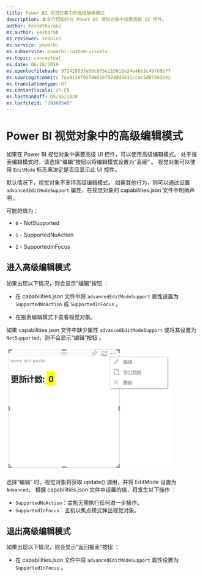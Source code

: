 ```yaml
---
title: Power BI 视觉对象中的高级编辑模式
description: 本文介绍如何在 Power BI 视觉对象中设置高级 UI 控件。
author: KesemSharabi
ms.author: kesharab
ms.reviewer: sranins
ms.service: powerbi
ms.subservice: powerbi-custom-visuals
ms.topic: conceptual
ms.date: 06/18/2019
ms.openlocfilehash: 97242883fe90c8f5e115818a24e4bb1c49f69b77
ms.sourcegitcommit: 7aa0136f93f88516f97ddd8031ccac5d07863b92
ms.translationtype: HT
ms.contentlocale: zh-CN
ms.lasthandoff: 05/05/2020
ms.locfileid: "79380540"
---
```

# <a name="advanced-edit-mode-in-power-bi-visuals"></a>Power BI 视觉对象中的高级编辑模式

如果在 Power BI 视觉对象中需要高级 UI 控件，可以使用高级编辑模式。 处于报表编辑模式时，请选择“编辑”按钮以将编辑模式设置为“高级”   。 视觉对象可以使用 `EditMode` 标志来决定是否应显示此 UI 控件。

默认情况下，视觉对象不支持高级编辑模式。 如需其他行为，则可以通过设置 `advancedEditModeSupport` 属性，在视觉对象的 capabilities.json 文件中明确声明  。

可能的值为：

- `0` - NotSupported

- `1` - SupportedNoAction

- `2` - SupportedInFocus

## <a name="enter-advanced-edit-mode"></a>进入高级编辑模式

如果出现以下情况，则会显示“编辑”按钮  ：

* 在 capabilities.json 文件中将 `advancedEditModeSupport` 属性设置为 `SupportedNoAction` 或 `SupportedInFocus` 。

* 在报表编辑模式下查看视觉对象。

如果 capabilities.json 文件中缺少属性 `advancedEditModeSupport` 或将其设置为 `NotSupported`，则不会显示“编辑”按钮   。

![进入编辑模式](media/advanced-edit-mode/edit-mode.png)

选择“编辑”  时，视觉对象将获取 update() 调用，并将 EditMode 设置为 `Advanced`。 根据 capabilities.json 文件中设置的值，将发生以下操作  ：

* `SupportedNoAction`：主机无需执行任何进一步操作。
* `SupportedInFocus`：主机以焦点模式弹出视觉对象。

## <a name="exit-advanced-edit-mode"></a>退出高级编辑模式

如果出现以下情况，则会显示“返回报表”按钮  ：

* 在 capabilities.json 文件中将 `advancedEditModeSupport` 属性设置为 `SupportedInFocus` 。
